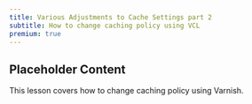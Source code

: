 ```yaml
---
title: Various Adjustments to Cache Settings part 2
subtitle: How to change caching policy using VCL
premium: true
---
```


## Placeholder Content

This lesson covers how to change caching policy using Varnish. 